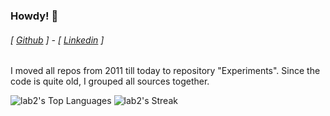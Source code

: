### Howdy! 👋

###### [ [Github](https://github.com/lab2) ] - [ [Linkedin](www.linkedin.com/in/cmoriggia) ] 

I moved all repos from 2011 till today to repository "Experiments". Since the code is quite old, I grouped all sources together.

![lab2's Top Languages](https://github-readme-stats.vercel.app/api/top-langs/?username=lab2&theme=default&show_icons=true&hide_border=true&layout=compact) ![lab2's Streak](https://github-readme-streak-stats.herokuapp.com/?user=lab2&theme=default&hide_border=true)
